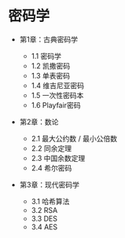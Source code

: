 # 密码学

- 第1章：古典密码学
    - 1.1 密码学
    - 1.2 凯撒密码
    - 1.3 单表密码
    - 1.4 维吉尼亚密码
    - 1.5 一次性密码本
    - 1.6 Playfair密码

- 第2章：数论
    - 2.1 最大公约数 / 最小公倍数
    - 2.2 同余定理
    - 2.3 中国余数定理
    - 2.4 希尔密码

- 第3章：现代密码学
    - 3.1 哈希算法
    - 3.2 RSA
    - 3.3 DES
    - 3.4 AES